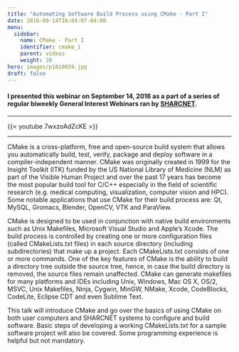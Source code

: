 ```yaml
---
title: "Automating Software Build Process using CMake - Part I"
date: 2016-09-14T16:04:07-04:00
menu:
  sidebar:
    name: CMake - Part I
    identifier: cmake_1
    parent: videos
    weight: 20
hero: images/p1010039.jpg
draft: false
---
```

#### I presented this webinar on September 14, 2016 as a part of a series of regular biweekly General Interest Webinars ran by [SHARCNET](https://sharcnet.ca).
---
{{< youtube 7wxzoAdZcKE >}}

---
CMake is a cross-platform, free and open-source build system that allows you automatically build, test, verify, package and deploy software in a compiler-independent manner. CMake was originally created in 1999 for the Insight Toolkit (ITK) funded by the US National Library of Medicine (NLM) as part of the Visible Human Project and over the past 17 years has become the most popular build tool for C/C++ especially in the field of scientific research (e.g. medical computing, visualization, computer vision and HPC). Some notable applications that use CMake for their build process are: Qt, MySQL, Gromacs, Blender, OpenCV, VTK and ParaView.

CMake is designed to be used in conjunction with native build environments such as Unix Makefiles, Microsoft Visual Studio and Apple’s Xcode. The build process is controlled by creating one or more configuration files (called CMakeLists.txt files) in each source directory (including subdirectories) that make up a project. Each CMakeLists.txt consists of one or more commands. One of the key features of CMake is the ability to build a directory tree outside the source tree, hence, in case the build directory is removed, the source files remain unaffected. CMake can generate makefiles for many platforms and IDEs including Unix, Windows, Mac OS X, OS/2, MSVC, Unix Makefiles, Ninja, Cygwin, MinGW, NMake, Xcode, CodeBlocks, CodeLite, Eclipse CDT and even Sublime Text.

This talk will introduce CMake and go over the basics of using CMake on both user computers and SHARCNET systems to configure and build software. Basic steps of developing a working CMakeLists.txt for a sample software project will also be covered. Some programming experience is helpful but not mandatory.
